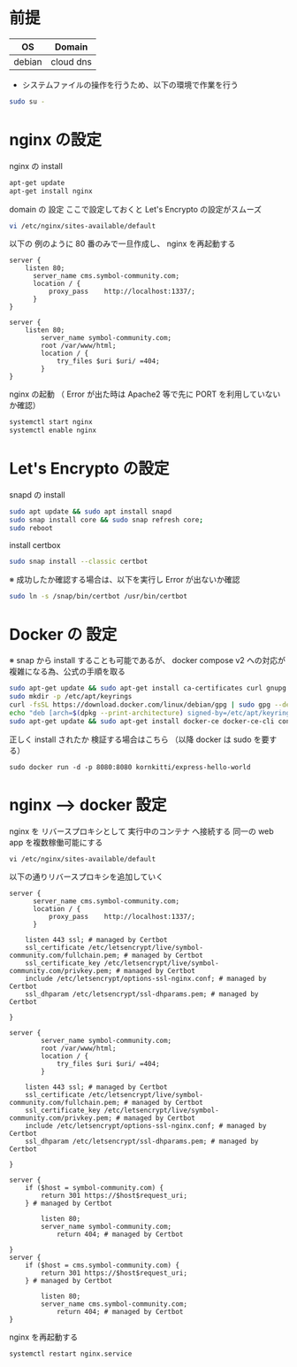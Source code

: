 # 前提

| OS     | Domain    |
| ------ | --------- |
| debian | cloud dns |

- システムファイルの操作を行うため、以下の環境で作業を行う

```sh
sudo su -
```

# nginx の設定

nginx の install

```sh
apt-get update
apt-get install nginx
```

domain の 設定
ここで設定しておくと Let's Encrypto の設定がスムーズ

```sh
vi /etc/nginx/sites-available/default
```

以下の 例のように 80 番のみで一旦作成し、 nginx を再起動する

```
server {
    listen 80;
	  server_name cms.symbol-community.com;
	  location / {
		  proxy_pass	http://localhost:1337/;
	  }
}

server {
    listen 80;
		server_name symbol-community.com;
		root /var/www/html;
		location / {
			try_files $uri $uri/ =404;
		}
}
```

nginx の起動
（ Error が出た時は Apache2 等で先に PORT を利用していないか確認）

```sh
systemctl start nginx
systemctl enable nginx
```

# Let's Encrypto の設定

snapd の install

```sh
sudo apt update && sudo apt install snapd
sudo snap install core && sudo snap refresh core;
sudo reboot
```

install certbox

```sh
sudo snap install --classic certbot
```

※ 成功したか確認する場合は、以下を実行し Error が出ないか確認

```sh
sudo ln -s /snap/bin/certbot /usr/bin/certbot
```

# Docker の 設定

※ snap から install することも可能であるが、 docker compose v2 への対応が複雑になる為、公式の手順を取る

```sh
sudo apt-get update && sudo apt-get install ca-certificates curl gnupg lsb-release
sudo mkdir -p /etc/apt/keyrings
curl -fsSL https://download.docker.com/linux/debian/gpg | sudo gpg --dearmor -o /etc/apt/keyrings/docker.gpg
echo "deb [arch=$(dpkg --print-architecture) signed-by=/etc/apt/keyrings/docker.gpg] https://download.docker.com/linux/debian $(lsb_release -cs) stable" | sudo tee /etc/apt/sources.list.d/docker.list > /dev/null
sudo apt-get update && sudo apt-get install docker-ce docker-ce-cli containerd.io docker-compose-plugin
```

正しく install されたか 検証する場合はこちら
（以降 docker は sudo を要する）

```
sudo docker run -d -p 8080:8080 kornkitti/express-hello-world
```

# nginx --> docker 設定

nginx を リバースプロキシとして 実行中のコンテナ へ接続する
同一の web app を複数稼働可能にする

```
vi /etc/nginx/sites-available/default
```

以下の通りリバースプロキシを追加していく

```
server {
	  server_name cms.symbol-community.com;
	  location / {
		  proxy_pass	http://localhost:1337/;
	  }

    listen 443 ssl; # managed by Certbot
    ssl_certificate /etc/letsencrypt/live/symbol-community.com/fullchain.pem; # managed by Certbot
    ssl_certificate_key /etc/letsencrypt/live/symbol-community.com/privkey.pem; # managed by Certbot
    include /etc/letsencrypt/options-ssl-nginx.conf; # managed by Certbot
    ssl_dhparam /etc/letsencrypt/ssl-dhparams.pem; # managed by Certbot

}

server {
		server_name symbol-community.com;
		root /var/www/html;
		location / {
			try_files $uri $uri/ =404;
		}

    listen 443 ssl; # managed by Certbot
    ssl_certificate /etc/letsencrypt/live/symbol-community.com/fullchain.pem; # managed by Certbot
    ssl_certificate_key /etc/letsencrypt/live/symbol-community.com/privkey.pem; # managed by Certbot
    include /etc/letsencrypt/options-ssl-nginx.conf; # managed by Certbot
    ssl_dhparam /etc/letsencrypt/ssl-dhparams.pem; # managed by Certbot

}

server {
    if ($host = symbol-community.com) {
        return 301 https://$host$request_uri;
    } # managed by Certbot

		listen 80;
		server_name symbol-community.com;
			return 404; # managed by Certbot

}
server {
    if ($host = cms.symbol-community.com) {
        return 301 https://$host$request_uri;
    } # managed by Certbot

		listen 80;
		server_name cms.symbol-community.com;
			return 404; # managed by Certbot
}
```

nginx を再起動する

```
systemctl restart nginx.service
```

